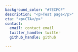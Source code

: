 ```yaml
---
background_color: "#7ECFCF"
description: "<p>Test page</p>"
cta: "<p>CTA</p>"
contact:
  email: contact email
  twitter_handle: twitter
  github_handle: github

---
```

